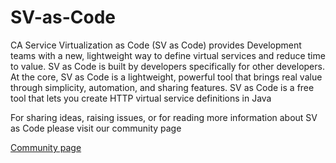 # SV-as-Code

CA Service Virtualization as Code (SV as Code) provides Development teams with a new, lightweight way to define virtual services and reduce time to value. SV as Code is built by developers specifically for other developers. At the core, SV as Code is a lightweight, powerful tool that brings real value through simplicity, automation, and sharing features.
SV as Code is a free tool that lets you create HTTP virtual service definitions in Java

For sharing ideas, raising issues, or for reading more information about SV as Code please visit our community page 

[Community page](https://communities.ca.com/community/ca-devtest-community/content?filterID=contentstatus%5Bpublished%5D~category%5Bsv-as-code%5D)
